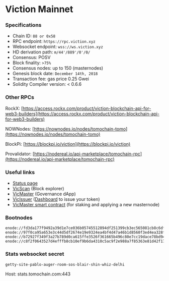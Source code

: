 # Viction Mainnet

### Specifications

* Chain ID: `88 or 0x58`
* RPC endpoint: `https://rpc.viction.xyz`
* Websocket endpoint: `wss://ws.viction.xyz`
* HD derivation path: `m/44'/889'/0'/0/`
* Consensus: POSV
* Block finality: `>75%`
* Consensus nodes: up to 150 (masternodes)
* Genesis block date: `December 14th, 2018`
* Transaction fee: gas price 0.25 Gwei
* Solidity Compiler version: < 0.6.6

### Other RPCs

RockX: [https://access.rockx.com/product/viction-blockchain-api-for-web3-builders](https://access.rockx.com/product/viction-blockchain-api-for-web3-builders)

NOWNodes: [https://nownodes.io/nodes/tomochain-tomo](https://nownodes.io/nodes/tomochain-tomo)

BlockPi: [https://blockpi.io/viction](https://blockpi.io/viction)

Provalidator:  [https://nodereal.io/api-marketplace/tomochain-rpc](https://nodereal.io/api-marketplace/tomochain-rpc)

### Useful links

* [Status page](https://stats.viction.com/)
* [VicScan](https://https/vicscan.xyz/) (Block explorer)
* [VicMaster](https://vicmaster.xyz/) (Governance dApp)
* [VicIssuer](https://issuer.viction.xyz/) ([Dashboard](https://medium.com/Viction/how-to-deploy-a-trc-21-token-on-Viction-in-a-few-clicks-d0290f918b9a) to issue your token)
* [VicMaster smart contract](https://www.vicscan.xyz/address/0x0000000000000000000000000000000000000088) (for staking and applying a new masternode)

### Bootnodes

```
enode://fd3da177f9492a39d1e7ce036b05745512894df251399cb3ec565081cb8c6dfa1092af8fac27991e66b6af47e9cb42e02420cc89f8549de0ce513ee25ebffc3a@3.212.20.0:30303
enode://97f0ca95a653e3c44d5df2674e19e9324ea4bf4d47a46b1d8560f3ed4ea328f725acec3fcfcb37eb11706cf07da669e9688b091f1543f89b2425700a68bc8876@3.212.20.0:30301
enode://b72927f349f3a27b789d0ca615ffe3526f361665b496c80e7cc19dace78bd94785fdadc270054ab727dbb172d9e3113694600dd31b2558dd77ad85a869032dea@188.166.207.189:30301
enode://c8f2f0643527d4efffb8cb10ef9b6da4310c5ac9f2e988a7f85363e81d42f1793f64a9aa127dbaff56b1e8011f90fe9ff57fa02a36f73220da5ff81d8b8df351@104.248.98.60:30301
```

### Stats websocket secret

`getty-site-pablo-auger-room-sos-blair-shin-whiz-delhi`

Host: stats.tomochain.com:443
